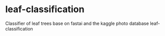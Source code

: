 # leaf-classification
Classifier of leaf trees base on fastai and the kaggle photo database leaf-classification
